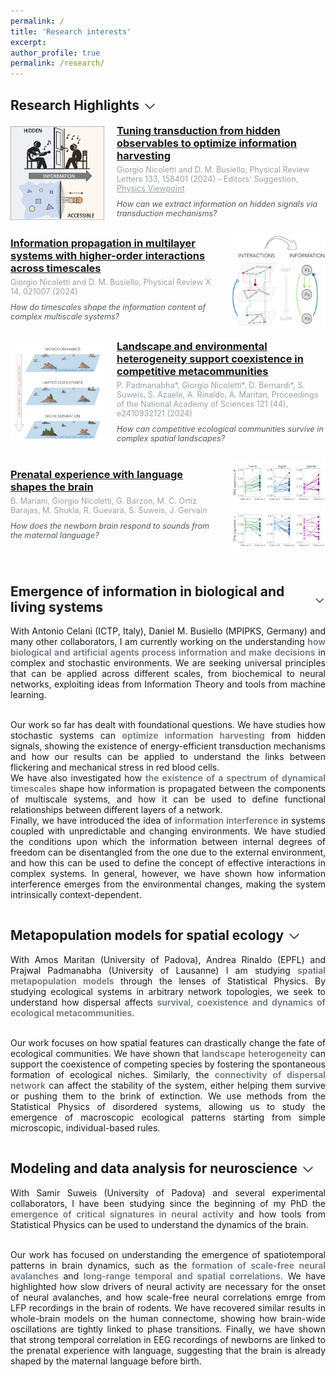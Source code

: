 ```yaml
---
permalink: /
title: 'Research interests'
excerpt:
author_profile: true
permalink: /research/
---
```


## <span style="display: flex; align-items: center;">Research Highlights <span onclick="toggleVisibility('highlights')" style="cursor: pointer; display: inline-block; vertical-align: middle; margin-left: 5px;"><svg id="arrow-highlights" style="display: inline-block; transform: rotate(180deg); transition: transform 0.5s; vertical-align: middle; transform-origin: center; fill: #4A4E52;" xmlns="http://www.w3.org/2000/svg" height="24" viewBox="0 0 24 24" width="24"><path d="M18.59 16.41L20 15l-8-8-8 8 1.41 1.41L12 9.83z"/></svg></span></span>
<div id="highlights" style="max-height: 1000px; overflow: hidden; transition: max-height 0.5s ease-out;">
  <!-- Publication 1 -->
  <div style="display: flex; align-items: center; margin-bottom: 20px;">
    <img src="/images/PRL_transduction.jpg" alt="Publication 1" style="width: 150px; height: auto; margin-right: 20px;">
    <div style="flex: 1; display: flex; flex-direction: column; justify-content: center;">
      <h3 style="margin: 0;"><a href="https://link.aps.org/pdf/10.1103/PhysRevLett.133.158401" target="_blank">Tuning transduction from hidden observables to optimize information harvesting</a></h3>
      <p style="font-size: 0.9em; margin: 5px 0;color:#9BA1A6">Giorgio Nicoletti and D. M. Busiello, Physical Review Letters 133, 158401 (2024) - Editors' Suggestion, <a href="https://physics.aps.org/articles/v17/143" target="_blank" style="color:#9BA1A6">Physics Viewpoint</a></p>
      <p style="font-size: 0.9em; margin: 5px 0;color:#51585e"><i>How can we extract information on hidden signals via transduction mechanisms?</i></p>
    </div>
  </div>
  <!-- Publication 2 -->
  <div style="display: flex; align-items: center; margin-bottom: 20px;">
    <div style="flex: 1; display: flex; flex-direction: column; justify-content: center;">
      <h3 style="margin: 0;"><a href="https://link.aps.org/pdf/10.1103/PhysRevX.14.021007" target="_blank">Information propagation in multilayer systems with higher-order interactions across timescales</a></h3>
      <p style="font-size: 0.9em; margin: 5px 0;color:#9BA1A6">Giorgio Nicoletti and D. M. Busiello, Physical Review X 14, 021007 (2024)</p>
      <p style="font-size: 0.9em; margin: 5px 0;color:#51585e"><i>How do timescales shape the information content of complex multiscale systems?</i></p>
    </div>
    <img src="/images/PRX_multiscale.png" alt="Publication 2" style="width: 150px; height: auto; margin-left: 20px;">
  </div>
  <!-- Publication 3 -->
  <div style="display: flex; align-items: center; margin-bottom: 20px;">
    <img src="/images/PNAS_multispecies.png" alt="Publication 3" style="width: 150px; height: auto; margin-right: 20px;">
    <div style="flex: 1; display: flex; flex-direction: column; justify-content: center;">
      <h3 style="margin: 0;"><a href="https://www.pnas.org/doi/full/10.1073/pnas.2410932121" target="_blank">Landscape and environmental heterogeneity support coexistence in competitive metacommunities</a></h3>
      <p style="font-size: 0.9em; margin: 5px 0;color:#9BA1A6">P. Padmanabha*, Giorgio Nicoletti*, D. Bernardi*, S. Suweis, S. Azaele, A. Rinaldo, A. Maritan, Proceedings of the National Academy of Sciences 121 (44), e2410932121 (2024)</p>
      <p style="font-size: 0.9em; margin: 5px 0;color:#51585e"><i>How can competitive ecological communities survive in complex spatial landscapes?</i></p>
    </div>
  </div>
  <!-- Publication 4 -->
  <div style="display: flex; align-items: center; margin-bottom: 20px;">
    <div style="flex: 1; display: flex; flex-direction: column; justify-content: center;">
      <h3 style="margin: 0;"><a href="https://www.science.org/doi/full/10.1126/sciadv.adj3524" target="_blank">Prenatal experience with language shapes the brain</a></h3>
      <p style="font-size: 0.9em; margin: 5px 0;color:#9BA1A6">B. Mariani, Giorgio Nicoletti, G. Barzon, M. C. Ortiz Barajas, M. Shukla, R. Guevara, S. Suweis, J. Gervain</p>
      <p style="font-size: 0.9em; margin: 5px 0;color:#51585e"><i>How does the newborn brain respond to sounds from the maternal language?</i></p>
    </div>
    <img src="/images/SciAdv_eeg.png" alt="Publication 4" style="width: 150px; height: auto; margin-left: 20px;">
  </div>
</div>

## <span style="display: flex; align-items: center;">Emergence of information in biological and living systems <span onclick="toggleVisibility('information')" style="cursor: pointer; display: inline-block; vertical-align: middle; margin-left: 5px;"><svg id="arrow-information" style="display: inline-block; transform: rotate(180deg); transition: transform 0.5s; vertical-align: middle; transform-origin: center; fill: #4A4E52;" xmlns="http://www.w3.org/2000/svg" height="24" viewBox="0 0 24 24" width="24"><path d="M18.59 16.41L20 15l-8-8-8 8 1.41 1.41L12 9.83z"/></svg></span></span>
<div id="information" style="max-height: 1000px; overflow: hidden; transition: max-height 0.5s ease-out; text-align: justify;">
  With Antonio Celani (ICTP, Italy), Daniel M. Busiello (MPIPKS, Germany) and many other collaborators, I am currently working on the understanding <span style="color:#6c757d;font-weight:600;">how biological and artificial agents process information and make decisions</span> in complex and stochastic environments. We are seeking universal principles that can be applied across different scales, from biochemical to neural networks, exploiting ideas from Information Theory and tools from machine learning. <br><br>

  Our work so far has dealt with foundational questions. We have studies how stochastic systems can <span style="color:#6c757d;font-weight:600;">optimize information harvesting</span> from hidden signals, showing the existence of energy-efficient transduction mechanisms and how our results can be applied to understand the links between flickering and mechanical stress in red blood cells.<br>
  We have also investigated how <span style="color:#6c757d;font-weight:600;">the existence of a spectrum of dynamical timescales</span> shape how information is propagated between the components of multiscale systems, and how it can be used to define functional relationships between different layers of a network.<br>
  Finally, we have introduced the idea of <span style="color:#6c757d;font-weight:600;">information interference</span> in systems coupled with unpredictable and changing environments. We have studied the conditions upon which the information between internal degrees of freedom can be disentangled from the one due to the external environment, and how this can be used to define the concept of effective interactions in complex systems. In general, however, we have shown how information interference emerges from the environmental changes, making the system intrinsically context-dependent.
</div>

## <span style="display: flex; align-items: center;">Metapopulation models for spatial ecology <span onclick="toggleVisibility('ecology')" style="cursor: pointer; display: inline-block; vertical-align: middle; margin-left: 5px;"><svg id="arrow-ecology" style="display: inline-block; transform: rotate(180deg); transition: transform 0.5s; vertical-align: middle; transform-origin: center; fill: #4A4E52;" xmlns="http://www.w3.org/2000/svg" height="24" viewBox="0 0 24 24" width="24"><path d="M18.59 16.41L20 15l-8-8-8 8 1.41 1.41L12 9.83z"/></svg></span></span>
<div id="ecology" style="max-height: 1000px; overflow: hidden; transition: max-height 0.5s ease-out; text-align: justify;">
  With Amos Maritan (University of Padova), Andrea Rinaldo (EPFL) and Prajwal Padmanabha (University of Lausanne) I am studying <span style="color:#6c757d;font-weight:600;">spatial metapopulation models</span> through the lenses of Statistical Physics. By studying ecological systems in arbitrary network topologies, we seek to understand how dispersal affects <span style="color:#6c757d;font-weight:600;">survival, coexistence and dynamics of ecological metacommunities</span>. <br><br>

  Our work focuses on how spatial features can drastically change the fate of ecological communities. We have shown that <span style="color:#6c757d;font-weight:600;">landscape heterogeneity</span> can support the coexistence of competing species by fostering the spontaneous formation of ecological niches. Similarly, the <span style="color:#6c757d;font-weight:600;">connectivity of dispersal network</span> can affect the stability of the system, either helping them survive or pushing them to the brink of extinction. We use methods from the Statistical Physics of disordered systems, allowing us to study the emergence of macroscopic ecological patterns starting from simple microscopic, individual-based rules.
</div>

## <span style="display: flex; align-items: center;">Modeling and data analysis for neuroscience <span onclick="toggleVisibility('neuro')" style="cursor: pointer; display: inline-block; vertical-align: middle; margin-left: 5px;"><svg id="arrow-neuro" style="display: inline-block; transform: rotate(180deg); transition: transform 0.5s; vertical-align: middle; transform-origin: center; fill: #4A4E52;" xmlns="http://www.w3.org/2000/svg" height="24" viewBox="0 0 24 24" width="24"><path d="M18.59 16.41L20 15l-8-8-8 8 1.41 1.41L12 9.83z"/></svg></span></span>
<div id="neuro" style="max-height: 1000px; overflow: hidden; transition: max-height 0.5s ease-out; text-align: justify;">
  With Samir Suweis (University of Padova) and several experimental collaborators, I have been studying since the beginning of my PhD the <span style="color:#6c757d;font-weight:600;">emergence of critical signatures in neural activity</span> and how tools from Statistical Physics can be used to understand the dynamics of the brain. <br><br>

  Our work has focused on understanding the emergence of spatiotemporal patterns in brain dynamics, such as the <span style="color:#6c757d;font-weight:600;">formation of scale-free neural avalanches</span> and <span style="color:#6c757d;font-weight:600;">long-range temporal and spatial correlations</span>. We have highlighted how slow drivers of neural activity are necessary for the onset of neural avalanches, and how scale-free neural correlations emrge from LFP recordings in the brain of rodents. We have recovered similar results in whole-brain models on the human connectome, showing how brain-wide oscillations are tightly linked to phase transitions. Finally, we have shown that strong temporal correlation in EEG recordings of newborns are linked to the prenatal experience with language, suggesting that the brain is already shaped by the maternal language before birth.
</div>

<script>
  function toggleVisibility(id) {
    var element = document.getElementById(id);
    var arrow = document.getElementById('arrow-' + id);
    if (element.style.maxHeight === "1000px") {
      element.style.maxHeight = "0px";
      arrow.style.transform = "rotate(0deg)";
    } else {
      element.style.maxHeight = "1000px";
      arrow.style.transform = "rotate(180deg)";
    }
  }
</script>

